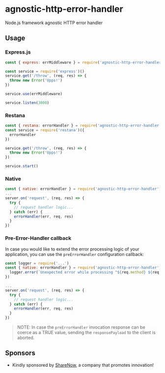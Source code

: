 # agnostic-http-error-handler
Node.js framework agnostic HTTP error handler

## Usage 

### Express.js
```js
const { express: errMiddleware } = require('agnostic-http-error-handler')()

const service = require('express')()
service.get('/throw', (req, res) => {
  throw new Error('Upps!')
})

service.use(errMiddleware)

service.listen(3000)
```

### Restana
```js
const { restana: errorHandler } = require('agnostic-http-error-handler')()
const service = require('restana')({
  errorHandler
})

service.get('/throw', (req, res) => {
  throw new Error('Upps!')
})

service.start()

```

### Native
```js
const { native: errorHandler } = require('agnostic-http-error-handler')()
...
server.on('request', (req, res) => {
  try {
    // request handler logic...
  } catch (err) {
    errorHandler(err, req, res)
  }
})
```

### Pre-Error-Handler callback
In case you would like to extend the error processing logic of your application, you can use the `preErrorHandler` configuration callback:
```js
const logger = require('...')
const { native: errorHandler } = require('agnostic-http-error-handler')((err, responsePayload, req, res) => {
  logger.error(`Unexpected error while processing "${req.method} ${req.url}" request`, err)
})

...
server.on('request', (req, res) => {
  try {
    // request handler logic...
  } catch (err) {
    errorHandler(err, req, res)
  }
})
```

> NOTE: In case the `preErrorHandler` invocation response can be coerce as a TRUE value, sending the `responsePayload` to the client is aborted. 

## Sponsors
- Kindly sponsored by [ShareNow](https://www.share-now.com/), a company that promotes innovation!  